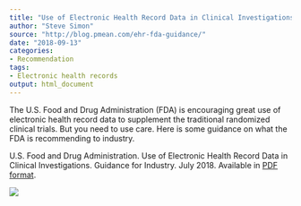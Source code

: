 ```yaml
---
title: "Use of Electronic Health Record Data in Clinical Investigations. Guidance for Industry"
author: "Steve Simon"
source: "http://blog.pmean.com/ehr-fda-guidance/"
date: "2018-09-13"
categories:
- Recommendation
tags:
- Electronic health records
output: html_document
---
```


The U.S. Food and Drug Administration (FDA) is encouraging great use of
electronic health record data to supplement the traditional randomized
clinical trials. But you need to use care. Here is some guidance on what
the FDA is recommending to industry.

<!---More--->

U.S. Food and Drug Administration. Use of Electronic Health Record Data
in Clinical Investigations. Guidance for Industry. July 2018. Available
in [PDF
format](https://www.fda.gov/downloads/Drugs/GuidanceComplianceRegulatoryInformation/Guidances/UCM501068.pdf).

![](http://www.pmean.com/new-images/18/ehr-fda-guidance01.png)




